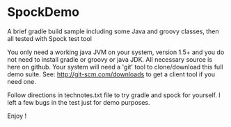 SpockDemo
=========

A brief gradle build sample including some Java and groovy classes, then all tested with Spock test tool

You only need a working java JVM on your system, version 1.5+ and you do not need to install gradle or groovy or java JDK. All necessary source is here on github. Your system will need a 'git' tool to clone/download this full demo suite. See: http://git-scm.com/downloads  to get a client tool if you need one.

Follow directions in technotes.txt file to try gradle and spock for yourself. I left a few bugs in the test just for demo purposes. 

Enjoy !

